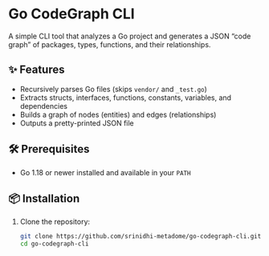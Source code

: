 # Go CodeGraph CLI

A simple CLI tool that analyzes a Go project and generates a JSON “code graph” of packages, types, functions, and their relationships.

## ✨ Features

- Recursively parses Go files (skips `vendor/` and `_test.go`)
- Extracts structs, interfaces, functions, constants, variables, and dependencies
- Builds a graph of nodes (entities) and edges (relationships)
- Outputs a pretty-printed JSON file

## 🛠 Prerequisites

- Go 1.18 or newer installed and available in your `PATH`

## 📦 Installation

1. Clone the repository:

   ```bash
   git clone https://github.com/srinidhi-metadome/go-codegraph-cli.git
   cd go-codegraph-cli


